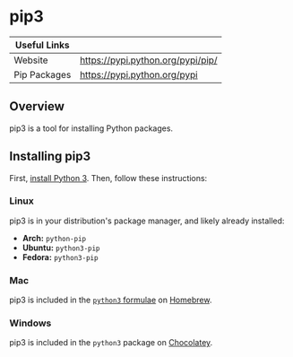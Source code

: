 # pip3
| Useful Links   |                                   |
|----------------|-----------------------------------|
| Website        | https://pypi.python.org/pypi/pip/ |
| Pip Packages   | https://pypi.python.org/pypi      |

## Overview

pip3 is a tool for installing Python packages.

## Installing pip3

First, [install Python 3](./Python3.md#installing-python-3). Then, follow these
instructions:

### Linux

pip3 is in your distribution's package manager, and likely already installed:

- **Arch:** `python-pip`
- **Ubuntu:** `python3-pip`
- **Fedora:** `python3-pip`

### Mac

pip3 is included in the
[`python3` formulae](http://formulae.brew.sh/formula/python3) on
[Homebrew](./Homebrew.md).

### Windows

pip3 is included in the `python3` package on [Chocolatey](./Chocolatey.md).
